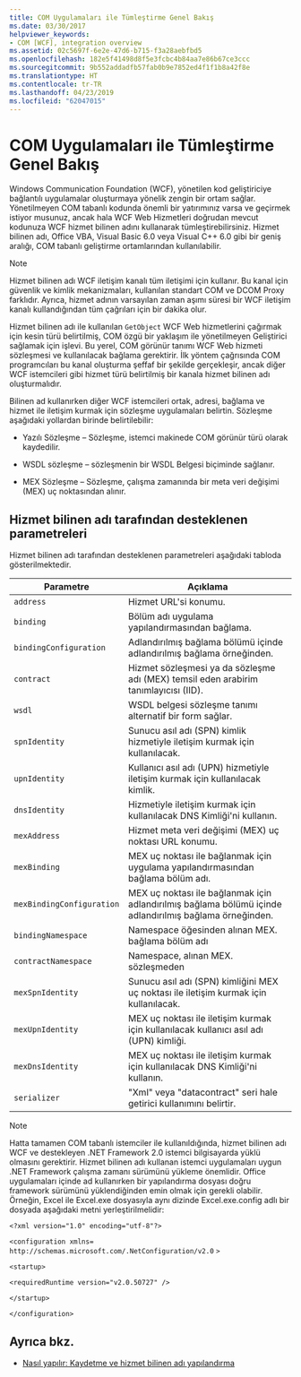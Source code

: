 ```yaml
---
title: COM Uygulamaları ile Tümleştirme Genel Bakış
ms.date: 03/30/2017
helpviewer_keywords:
- COM [WCF], integration overview
ms.assetid: 02c5697f-6e2e-47d6-b715-f3a28aebfbd5
ms.openlocfilehash: 182e5f41498d8f5e3fcbc4b84aa7e86b67ce3ccc
ms.sourcegitcommit: 9b552addadfb57fab0b9e7852ed4f1f1b8a42f8e
ms.translationtype: HT
ms.contentlocale: tr-TR
ms.lasthandoff: 04/23/2019
ms.locfileid: "62047015"
---
```

# <a name="integrating-with-com-applications-overview"></a>COM Uygulamaları ile Tümleştirme Genel Bakış
Windows Communication Foundation (WCF), yönetilen kod geliştiriciye bağlantılı uygulamalar oluşturmaya yönelik zengin bir ortam sağlar. Yönetilmeyen COM tabanlı kodunda önemli bir yatırımınız varsa ve geçirmek istiyor musunuz, ancak hala WCF Web Hizmetleri doğrudan mevcut kodunuza WCF hizmet bilinen adını kullanarak tümleştirebilirsiniz. Hizmet bilinen adı, Office VBA, Visual Basic 6.0 veya Visual C++ 6.0 gibi bir geniş aralığı, COM tabanlı geliştirme ortamlarından kullanılabilir.  
  
> [!NOTE]
>  Hizmet bilinen adı WCF iletişim kanalı tüm iletişimi için kullanır. Bu kanal için güvenlik ve kimlik mekanizmaları, kullanılan standart COM ve DCOM Proxy farklıdır. Ayrıca, hizmet adının varsayılan zaman aşımı süresi bir WCF iletişim kanalı kullandığından tüm çağrıları için bir dakika olur.  
  
 Hizmet bilinen adı ile kullanılan `GetObject` WCF Web hizmetlerini çağırmak için kesin türü belirtilmiş, COM özgü bir yaklaşım ile yönetilmeyen Geliştirici sağlamak için işlevi. Bu yerel, COM görünür tanımı WCF Web hizmeti sözleşmesi ve kullanılacak bağlama gerektirir. İlk yöntem çağrısında COM programcıları bu kanal oluşturma şeffaf bir şekilde gerçekleşir, ancak diğer WCF istemcileri gibi hizmet türü belirtilmiş bir kanala hizmet bilinen adı oluşturmalıdır.  
  
 Bilinen ad kullanırken diğer WCF istemcileri ortak, adresi, bağlama ve hizmet ile iletişim kurmak için sözleşme uygulamaları belirtin. Sözleşme aşağıdaki yollardan birinde belirtilebilir:  
  
- Yazılı Sözleşme – Sözleşme, istemci makinede COM görünür türü olarak kaydedilir.  
  
- WSDL sözleşme – sözleşmenin bir WSDL Belgesi biçiminde sağlanır.  
  
- MEX Sözleşme – Sözleşme, çalışma zamanında bir meta veri değişimi (MEX) uç noktasından alınır.  
  
## <a name="parameters-supported-by-the-service-moniker"></a>Hizmet bilinen adı tarafından desteklenen parametreleri  
 Hizmet bilinen adı tarafından desteklenen parametreleri aşağıdaki tabloda gösterilmektedir.  
  
|Parametre|Açıklama|  
|---------------|-----------------|  
|`address`|Hizmet URL'si konumu.|  
|`binding`|Bölüm adı uygulama yapılandırmasından bağlama.|  
|`bindingConfiguration`|Adlandırılmış bağlama bölümü içinde adlandırılmış bağlama örneğinden.|  
|`contract`|Hizmet sözleşmesi ya da sözleşme adı (MEX) temsil eden arabirim tanımlayıcısı (IID).|  
|`wsdl`|WSDL belgesi sözleşme tanımı alternatif bir form sağlar.|  
|`spnIdentity`|Sunucu asıl adı (SPN) kimlik hizmetiyle iletişim kurmak için kullanılacak.|  
|`upnIdentity`|Kullanıcı asıl adı (UPN) hizmetiyle iletişim kurmak için kullanılacak kimlik.|  
|`dnsIdentity`|Hizmetiyle iletişim kurmak için kullanılacak DNS Kimliği'ni kullanın.|  
|`mexAddress`|Hizmet meta veri değişimi (MEX) uç noktası URL konumu.|  
|`mexBinding`|MEX uç noktası ile bağlanmak için uygulama yapılandırmasından bağlama bölüm adı.|  
|`mexBindingConfiguration`|MEX uç noktası ile bağlanmak için adlandırılmış bağlama bölümü içinde adlandırılmış bağlama örneğinden.|  
|`bindingNamespace`|Namespace öğesinden alınan MEX. bağlama bölüm adı|  
|`contractNamespace`|Namespace, alınan MEX. sözleşmeden|  
|`mexSpnIdentity`|Sunucu asıl adı (SPN) kimliğini MEX uç noktası ile iletişim kurmak için kullanılacak.|  
|`mexUpnIdentity`|MEX uç noktası ile iletişim kurmak için kullanılacak kullanıcı asıl adı (UPN) kimliği.|  
|`mexDnsIdentity`|MEX uç noktası ile iletişim kurmak için kullanılacak DNS Kimliği'ni kullanın.|  
|`serializer`|"Xml" veya "datacontract" seri hale getirici kullanımını belirtir.|  
  
> [!NOTE]
>  Hatta tamamen COM tabanlı istemciler ile kullanıldığında, hizmet bilinen adı WCF ve destekleyen .NET Framework 2.0 istemci bilgisayarda yüklü olmasını gerektirir. Hizmet bilinen adı kullanan istemci uygulamaları uygun .NET Framework çalışma zamanı sürümünü yükleme önemlidir. Office uygulamaları içinde ad kullanırken bir yapılandırma dosyası doğru framework sürümünü yüklendiğinden emin olmak için gerekli olabilir. Örneğin, Excel ile Excel.exe dosyasıyla aynı dizinde Excel.exe.config adlı bir dosyada aşağıdaki metni yerleştirilmelidir:  
>   
>  `<?xml version="1.0" encoding="utf-8"?>`  
>   
>  `<configuration xmlns=` `http://schemas.microsoft.com/.NetConfiguration/v2.0` `>`  
>   
>  `<startup>`  
>   
>  `<requiredRuntime version="v2.0.50727" />`  
>   
>  `</startup>`  
>   
>  `</configuration>`  
  
## <a name="see-also"></a>Ayrıca bkz.

- [Nasıl yapılır: Kaydetme ve hizmet bilinen adı yapılandırma](../../../../docs/framework/wcf/feature-details/how-to-register-and-configure-a-service-moniker.md)
